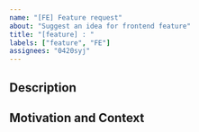 ```yaml
---
name: "[FE] Feature request"
about: "Suggest an idea for frontend feature"
title: "[feature] : "
labels: ["feature", "FE"]
assignees: "0420syj"
---
```


## Description

<!--- Describe your changes in detail -->

## Motivation and Context

<!--- Why is this change required? What problem does it solve? -->
<!--- If it fixes an open issue, please link to the issue here. -->
